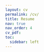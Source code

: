 ```yaml
---
layout: cv
permalink: /cv/
title: Resume
nav: true
nav_order: 4
cv_pdf: 
toc:
  sidebar: left
---
```

